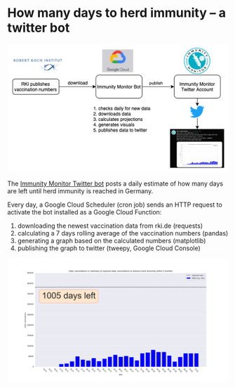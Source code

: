 # How many days to herd immunity – a twitter bot

<img src="https://github.com/xaverdorner/immunity-twitter-bot/blob/master/twitter_bot_flowchart.png" width="750">

The [Immunity Monitor Twitter bot](https://twitter.com/CImmunitaet) posts a daily estimate of how many days are left until herd immunity is reached in Germany.

Every day, a Google Cloud Scheduler (cron job) sends an HTTP request to activate the bot installed as a Google Cloud Function:

1. downloading the newest vaccination data from rki.de (requests)
2. calculating a 7 days rolling average of the vaccination numbers (pandas)
3. generating a graph based on the calculated numbers (matplotlib)
4. publishing the graph to twitter (tweepy, Google Cloud Console)


<img src="https://github.com/xaverdorner/immunity-twitter-bot/blob/master/example_graph.png" width="750">
